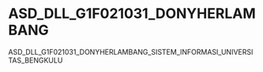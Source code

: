 # ASD_DLL_G1F021031_DONYHERLAMBANG
ASD_DLL_G1F021031_DONYHERLAMBANG_SISTEM_INFORMASI_UNIVERSITAS_BENGKULU
